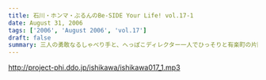 ```yaml
---
title: 石川・ホンマ・ぶるんのBe-SIDE Your Life! vol.17-1
date: August 31, 2006
tags: ['2006', 'August 2006', 'vol.17']
draft: false
summary: 三人の勇敢なるしゃべり手と、へっぽこディレクター一人でひっそりと有楽町の片隅で収録が行われているビーサイ・・・激しいトークバトルが繰り広げられるこのスタジオにとある驚異がせまりつつあったとは！？それまで滑らかだったぶるん氏の口ぶりが一瞬凍り付くその瞬間が後半に訪れます。必聴です。NAMAE
---
```


http://project-phi.ddo.jp/ishikawa/ishikawa017_1.mp3